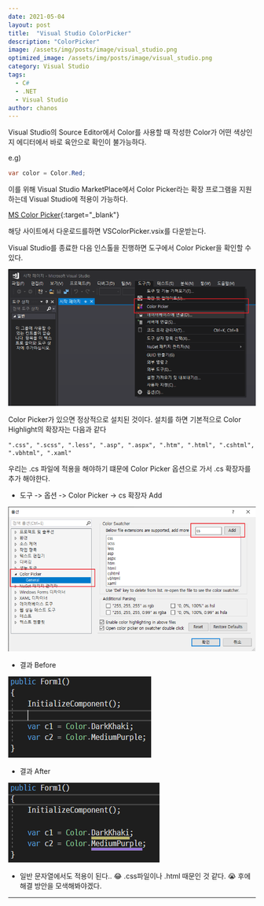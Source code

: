 ```yaml
---
date: 2021-05-04
layout: post
title:  "Visual Studio ColorPicker"
description: "ColorPicker"
image: /assets/img/posts/image/visual_studio.png
optimized_image: /assets/img/posts/image/visual_studio.png
category: Visual Studio
tags:
  - C#
  - .NET
  - Visual Studio
author: chanos
---
```

Visual Studio의 Source Editor에서 Color를 사용할 때 작성한 Color가 어떤 색상인지 에디터에서 바로 육안으로 확인이 불가능하다.

e.g)
```c#
var color = Color.Red;
```

이를 위해 Visual Studio MarketPlace에서 Color Picker라는 확장 프로그램을 지원하는데 Visual Studio에 적용이 가능하다.

[MS Color Picker](https://marketplace.visualstudio.com/items?itemName=ShemeerNS.ColorPicker&ssr=false#overview){:target="_blank"}

해당 사이트에서 다운로드를하면 VSColorPicker.vsix를 다운받는다.

Visual Studio를 종료한 다음 인스톨을 진행하면 도구에서 Color Picker을 확인할 수 있다.

![option1](/assets/img/posts/2021-05-04/option1.png)

Color Picker가 있으면 정상적으로 설치된 것이다. 설치를 하면 기본적으로 Color Highlight의 확장자는 다음과 같다

```
".css", ".scss", ".less", ".asp", ".aspx", ".htm", ".html", ".cshtml", ".vbhtml", ".xaml" 
```

우리는 .cs 파일에 적용을 해야하기 떄문에 Color Picker 옵션으로 가서 .cs 확장자를 추가 해야한다.

- 도구 -> 옵션 -> Color Picker -> cs 확장자 Add

![option2](/assets/img/posts/2021-05-04/option2.png)

- 결과 Before

![before](/assets/img/posts/2021-05-04/before.png)

- 결과 After

![after](/assets/img/posts/2021-05-04/after.png)

- 일반 문자열에서도 적용이 된다.. 😂 .css파일이나 .html 때문인 것 같다. 😭 후에 해결 방안을 모색해봐야겠다.

---